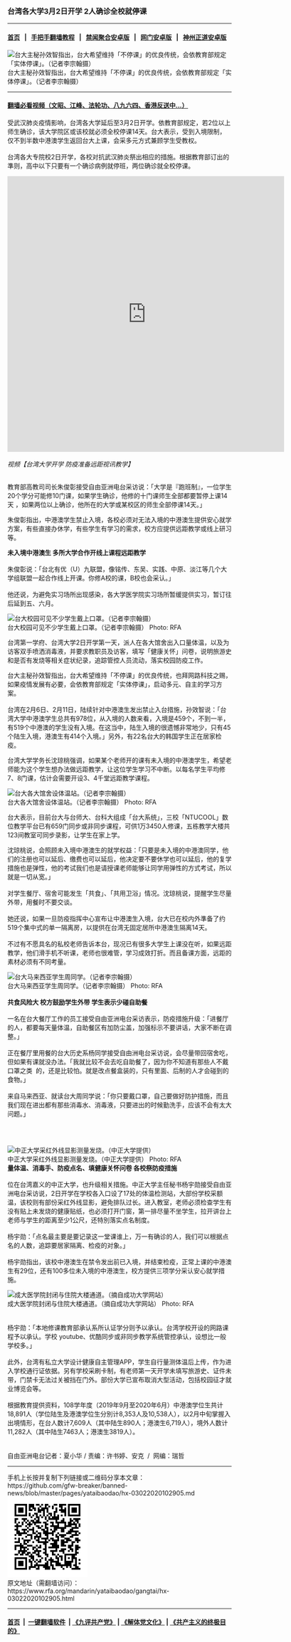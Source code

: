 ### 台湾各大学3月2日开学  2人确诊全校就停课
------------------------

#### [首页](https://github.com/gfw-breaker/banned-news/blob/master/README.md) &nbsp;&nbsp;|&nbsp;&nbsp; [手把手翻墙教程](https://github.com/gfw-breaker/guides/wiki) &nbsp;&nbsp;|&nbsp;&nbsp; [禁闻聚合安卓版](https://github.com/gfw-breaker/bn-android) &nbsp;&nbsp;|&nbsp;&nbsp; [网门安卓版](https://github.com/oGate2/oGate) &nbsp;&nbsp;|&nbsp;&nbsp; [神州正道安卓版](https://github.com/SzzdOgate/update) 



<div id="headerimg">
 <img alt="台大主秘孙效智指出，台大希望维持「不停课」的优良传统，会依教育部规定「实体停课」。（记者李宗翰摄）" src="https://www.rfa.org/mandarin/yataibaodao/gangtai/hx-03022020102905.html/1.png/@@images/0421f6f1-9201-4098-94d5-fbdaa4f308a6.jpeg" title="台大主秘孙效智指出，台大希望维持「不停课」的优良传统，会依教育部规定「实体停课」。（记者李宗翰摄）"/>
 <div id="headerimgcontents">
  <div id="headerimgcaption">
   <span>
    台大主秘孙效智指出，台大希望维持「不停课」的优良传统，会依教育部规定「实体停课」。（记者李宗翰摄）
   </span>
   <!-- zoomattribute -->
  </div>
  <!-- headerimgcaption -->
 </div>
 <!-- headerimagecontents -->
</div>

<hr/>


#### [翻墙必看视频（文昭、江峰、法轮功、八九六四、香港反送中...）](https://github.com/gfw-breaker/banned-news/blob/master/pages/link3.md)

<div id="storytext">
 <div>
  <div class="slot_header">
  </div>
 </div>
 <p>
  受武汉肺炎疫情影响，台湾各大学延后至3月2日开学。依教育部规定，若2位以上师生确诊，该大学院区或该校就必须全校停课14天。台大表示，受到入境限制，仅不到半数中港澳学生返回台大上课，会采多元方式兼顾学生受教权。
  <br/>
  <br/>
  台湾各大专院校2日开学，各校对抗武汉肺炎祭出相应的措施。根据教育部订出的準则，高中以下只要有一个确诊病例就停班，两位确诊就全校停课。
 </p>
 <p>
 </p>
 <p>
 </p>
 <p>
  <iframe frameborder="0" height="620" scrolling="no" src="https://www.facebook.com/plugins/video.php?href=https%3A%2F%2Fwww.facebook.com%2FRFAChinese%2Fvideos%2F3023736857647874%2F&amp;show_text=0&amp;width=622" width="622">
  </iframe>
 </p>
 <p>
  <i>
   视频【台湾大学开学 防疫准备远距视讯教学】
  </i>
 </p>
 <p>
  <br/>
  教育部高教司司长朱俊彰接受自由亚洲电台采访说：「大学是『跑班制』，一位学生20个学分可能修10门课，如果学生确诊，他修的十门课师生全部都要暂停上课14天 ，如果两位以上确诊，他所在的大学或某校区的师生全部停课14天。」
 </p>
 <p>
  朱俊彰指出，中港澳学生禁止入境，各校必须对无法入境的中港澳生提供安心就学方案，有些直接办休学，有些学生有学习的需求，校方应提供远距教学或线上研习等。
  <br/>
  <b>
  </b>
 </p>
 <p>
  <b>
   未入境中港澳生 多所大学合作开线上课程远距教学
  </b>
  <br/>
  <br/>
  朱俊彰说：「台北有优（U）九联盟，像铭传、东吴、实践、中原、淡江等几个大学组联盟一起合作线上开课。你修A校的课，B校也会采认。」
  <br/>
  <br/>
  他还说，为避免实习场所出现感染，各大学医学院实习场所暂缓提供实习，暂订往后延到五、六月。
 </p>
 <p>
 </p>
 <p>
  <div class="image-inline captioned" style="width:1280px;">
   <div style="width:1280px;">
    <img alt="台大校园可见不少学生戴上口罩。（记者李宗翰摄）" src="https://www.rfa.org/mandarin/yataibaodao/gangtai/hx-03022020102905.html/2.png" title="台大校园可见不少学生戴上口罩。（记者李宗翰摄）"/>
   </div>
   <div class="image-caption">
    <span style="width:1280px;">
     台大校园可见不少学生戴上口罩。（记者李宗翰摄）
    </span>
    <span class="copyright">
     Photo: RFA
    </span>
   </div>
  </div>
 </p>
 <p>
  台湾第一学府、台湾大学2日开学第一天，派人在各大馆舍出入口量体温，以及为访客双手喷洒消毒液，并要求教职员及访客，填写「健康关怀」问卷，说明旅游史和是否有发烧等相关症状纪录，追踪管控人员流动，落实校园防疫工作。
 </p>
 <p>
  台大主秘孙效智指出，台大希望维持「不停课」的优良传统，也拜网路科技之赐，如果疫情发展有必要，会依教育部规定「实体停课」，启动多元、自主的学习方案。
  <br/>
  <br/>
  台湾在2月6日、2月11日，陆续针对中港澳生发出禁止入台措施，孙效智说：「台湾大学中港澳学生总共有978位，从入境的人数来看，入境是459个，不到一半，有519个中港澳的学生没有入境。在这当中，陆生入境的很遗憾非常地少，只有45个陆生入境，港澳生有414个入境。」另外，有22名台大的韩国学生正在居家检疫。
 </p>
 <p>
  台湾大学学务长沈琼桃强调，如果某个老师开的课有未入境的中港澳学生，希望老师能为这个学生想办法做远距教学，让这位学生学习不中断。以每名学生平均修7、8门课，估计会需要开设3、4千堂远距教学课程。
 </p>
 <p>
 </p>
 <p>
  <div class="image-inline captioned" style="width:1280px;">
   <div style="width:1280px;">
    <img alt="台大各大馆舍设体温站。（记者李宗翰摄）" src="https://www.rfa.org/mandarin/yataibaodao/gangtai/hx-03022020102905.html/4e094e09.png" title="台大各大馆舍设体温站。（记者李宗翰摄）"/>
   </div>
   <div class="image-caption">
    <span style="width:1280px;">
     台大各大馆舍设体温站。（记者李宗翰摄）
    </span>
    <span class="copyright">
     Photo: RFA
    </span>
   </div>
  </div>
 </p>
 <p>
  台大表示，目前台大与台师大、台科大组成「台大系统」，三校「NTUCOOL」数位教学平台已有659门同步或非同步课程，可供1万3450人修课，五栋教学大楼共123间教室可同步录影，让学生在家上学。
 </p>
 <p>
  沈琼桃说，会照顾未入境中港澳生的就学权益：「只要是未入境的中港澳同学，他们的注册也可以延后、缴费也可以延后，他决定要不要休学也可以延后，他的复学措施也是弹性，他的考试我们也是请授课老师能够让同学用弹性的方式考试，所以就是一切从宽。」
  <br/>
  <br/>
  对学生餐厅、宿舍可能发生「共食」、「共用卫浴」情况。沈琼桃说，提醒学生尽量外带，用餐时不要交谈。
  <br/>
  <br/>
  她还说，如果一旦防疫指挥中心宣布让中港澳生入境，台大已在校内外準备了约519个集中式的单一隔离房，以提供在台湾无固定居所中港澳生隔离14天。
  <br/>
  <br/>
  不过有不愿具名的私校老师告诉本台，现况已有很多大学生上课没在听，如果远距教学，他们滑手机不听课，老师也很难管，学习成效打折。而且备课方面，远距的素材必须有不同考量。
 </p>
 <p>
 </p>
 <p>
  <div class="image-inline captioned" style="width:1280px;">
   <div style="width:1280px;">
    <img alt="台大马来西亚学生周同学。（记者李宗翰摄）" src="https://www.rfa.org/mandarin/yataibaodao/gangtai/hx-03022020102905.html/56db.png" title="台大马来西亚学生周同学。（记者李宗翰摄）"/>
   </div>
   <div class="image-caption">
    <span style="width:1280px;">
     台大马来西亚学生周同学。（记者李宗翰摄）
    </span>
    <span class="copyright">
     Photo: RFA
    </span>
   </div>
  </div>
  <br/>
  <b>
   共食风险大 校方鼓励学生外带 学生表示少碰自助餐
  </b>
  <br/>
  <br/>
  一名在台大餐厅工作的员工接受自由亚洲电台采访表示，防疫措施升级：「进餐厅的人，都要每天量体温，自助餐区有加防尘盖，加强标示不要讲话，大家不断在调整。」
  <br/>
  <br/>
  正在餐厅里用餐的台大历史系杨同学接受自由洲电台采访说，会尽量带回宿舍吃，但如果有课就没办法。「我就比较不会去吃自助餐了，因为你不知道有那些人不戴口罩之类  的，还是比较怕。就是改点餐盒装的，只有里面、后制的人才会碰到的食物。」
  <br/>
  <br/>
  来自马来西亚、就读台大周同学说：「你只要戴口罩，自己要做好防护措施，而且我们现在进出都有那些消毒水、消毒液，只要进出的时候勤洗手，应该不会有太大问题。」
  <br/>
  <br/>
 </p>
 <p>
  <br/>
  <div class="image-inline captioned" style="width:1280px;">
   <div style="width:1280px;">
    <img alt="中正大学采红外线显影测量发烧。（中正大学提供）" src="https://www.rfa.org/mandarin/yataibaodao/gangtai/hx-03022020102905.html/4e94.jpeg" title="中正大学采红外线显影测量发烧。（中正大学提供）"/>
   </div>
   <div class="image-caption">
    <span style="width:1280px;">
     中正大学采红外线显影测量发烧。（中正大学提供）
    </span>
    <span class="copyright">
     Photo: RFA
    </span>
   </div>
  </div>
  <b>
   量体温、消毒手、防疫点名、填健康关怀问卷 各校祭防疫措施
  </b>
  <br/>
  <br/>
  位在台湾嘉义的中正大学，也升级相关措施。中正大学主任秘书杨宇勋接受自由亚洲电台采访说，2日开学在学校各入口设了17处的体温检测站，大部份学校采额温，该校则有部份采红外线显影，避免排队过长。进入教室，老师必须检查学生有没有贴上未发烧的健康贴纸，也必须打开门窗，第一排尽量不坐学生，拉开讲台上老师与学生的距离至少1公尺，还特別落实点名制度。
  <br/>
  <br/>
  杨宇勋：「点名最主要是要记录这一堂课谁上，万一有确诊的人，我们可以根据点名的人数，追踪要居家隔离、检疫的对象。」
  <br/>
  <br/>
  杨宇勋指出，该校中港澳生在禁令发出前已入境，并结束检疫，正常上课的中港澳生有29位，还有100多位未入境的中港澳生，校方提供三项学分采认安心就学措施。
 </p>
 <p>
 </p>
 <p>
  <div class="image-inline captioned" style="width:1280px;">
   <div style="width:1280px;">
    <img alt="成大医学院封闭与住院大楼通道。（摘自成功大学网站）" src="https://www.rfa.org/mandarin/yataibaodao/gangtai/hx-03022020102905.html/516b.jpg" title="成大医学院封闭与住院大楼通道。（摘自成功大学网站）"/>
   </div>
   <div class="image-caption">
    <span style="width:1280px;">
     成大医学院封闭与住院大楼通道。（摘自成功大学网站）
    </span>
    <span class="copyright">
     Photo: RFA
    </span>
   </div>
  </div>
  <br/>
  <br/>
  杨宇勋：「本地修课教育部承认系所认证学分则予以承认。台湾学校开设的网路课程予以承认。学校 youtube、优酷同步或非同步教学系统管控承认，设想比一般学校多。」
  <br/>
  <br/>
  此外，台湾有私立大学设计健康自主管理APP，学生自行量测体温后上传，作为进入学校通行证依据。另有学校采刷卡制，有老师第一天开学未填写旅游史、证件未带，门禁卡无法过关被挡在门外。部份大学已宣布取消大型活动，包括校园征才就业博览会等。
  <br/>
  <br/>
  根据教育提供资料，108学年度（2019年9月至2020年6月）中港澳学位生共计18,891人（学位陆生及港澳学位生分別计8,353人及10,538人），以2月中旬掌握入出境情形，在台人数计7,609人（其中陆生890人；港澳生6,719人），境外人数计11,282人（其中陆生7463人；港澳生3819人）。
  <br/>
  <br/>
  <br/>
  自由亚洲电台记者：夏小华 / 责编：许书婷、安克  /  网编：瑞哲
 </p>
</div>

<hr/>
手机上长按并复制下列链接或二维码分享本文章：<br/>
https://github.com/gfw-breaker/banned-news/blob/master/pages/yataibaodao/hx-03022020102905.md <br/>
<a href='https://github.com/gfw-breaker/banned-news/blob/master/pages/yataibaodao/hx-03022020102905.md'><img src='https://github.com/gfw-breaker/banned-news/blob/master/pages/yataibaodao/hx-03022020102905.md.png'/></a> <br/>
原文地址（需翻墙访问）：https://www.rfa.org/mandarin/yataibaodao/gangtai/hx-03022020102905.html


------------------------
#### [首页](https://github.com/gfw-breaker/banned-news/blob/master/README.md) &nbsp;|&nbsp; [一键翻墙软件](https://github.com/gfw-breaker/nogfw/blob/master/README.md) &nbsp;| [《九评共产党》](https://github.com/gfw-breaker/9ping.md/blob/master/README.md#九评之一评共产党是什么) | [《解体党文化》](https://github.com/gfw-breaker/jtdwh.md/blob/master/README.md) | [《共产主义的终极目的》](https://github.com/gfw-breaker/gczydzjmd.md/blob/master/README.md)


<img src='http://gfw-breaker.win/banned-news/pages/yataibaodao/hx-03022020102905.md' width='0px' height='0px'/>